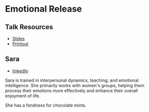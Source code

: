 # Emotional Release

## Talk Resources

* [Slides](https://github.com/DancinFosse/Talks/raw/refs/heads/main/Slides/EmotionalRelease.pptx)
* [Printout](https://github.com/DancinFosse/Talks/raw/refs/heads/main/Slides/EmotionalReleasePrintouts.pdf)

## Sara<!-- include: sara.md -->

* [linkedIn](https://www.linkedin.com/in/sara-fahring-4b35bb22/)


Sara is trained in interpersonal dynamics, teaching, and emotional intelligence.
She primarily works with women's groups, helping them process their emotions more effectively and enhance their overall enjoyment of life. 

She has a fondness for chocolate mints.<!-- endInclude -->

